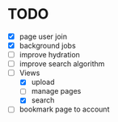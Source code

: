 # TODO
- [x] page user join
- [x] background jobs
- [ ] improve hydration
- [ ] improve search algorithm
- [ ] Views
    - [x] upload
    - [ ] manage pages
    - [x] search
- [ ] bookmark page to account